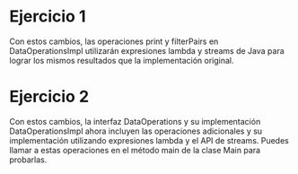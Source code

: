 # Ejercicio 1

Con estos cambios, las operaciones print y filterPairs en DataOperationsImpl utilizarán expresiones lambda y streams de Java para lograr los mismos resultados que la implementación original.


# Ejercicio 2

Con estos cambios, la interfaz DataOperations y su implementación DataOperationsImpl ahora incluyen las operaciones adicionales y su implementación utilizando expresiones lambda y el API de streams. Puedes llamar a estas operaciones en el método main de la clase Main para probarlas.